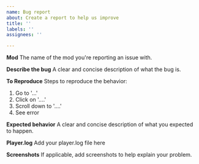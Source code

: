 ```yaml
---
name: Bug report
about: Create a report to help us improve
title: ''
labels: ''
assignees: ''

---
```


**Mod**
The name of the mod you're reporting an issue with.

**Describe the bug**
A clear and concise description of what the bug is.

**To Reproduce**
Steps to reproduce the behavior:
1. Go to '...'
2. Click on '....'
3. Scroll down to '....'
4. See error

**Expected behavior**
A clear and concise description of what you expected to happen.

**Player.log**
Add your player.log file here

**Screenshots**
If applicable, add screenshots to help explain your problem.
